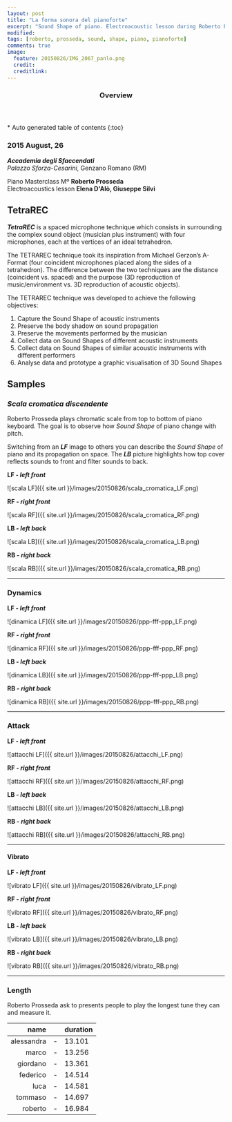```yaml
---
layout: post
title: "La forma sonora del pianoforte"
excerpt: "Sound Shape of piano. Electroacoustic lesson during Roberto Prosseda piano Masterclass"
modified: 
tags: [roberto, prosseda, sound, shape, piano, pianoforte]
comments: true
image:
  feature: 20150826/IMG_2067_panlo.png
  credit: 
  creditlink: 
---
```


<section id="table-of-contents" class="toc">
  <header>
    <h3>Overview</h3>
  </header>
<div id="drawer" markdown="1">
*  Auto generated table of contents
{:toc}
</div>
</section><!-- /#table-of-contents -->

### 2015 August, 26

***Accademia degli Sfaccendati***    
*Palazzo Sforza-Cesarini*, Genzano Romano (RM)

Piano Masterclass Mº **Roberto Prosseda**    
Electroacoustics lesson **Elena D'Alò, Giuseppe Silvi**

<!-- ![foto installazione]({{ site.url }}/images/20150826/IMG_2067.JPG) -->
<!-- {: .image-pull-right} -->

## TetraREC

***TetraREC*** is a spaced microphone technique which consists in surrounding the complex sound object (musician plus instrument) with four microphones, each at the vertices of an ideal tetrahedron.

The TETRAREC technique took its inspiration from Michael Gerzon’s A-Format (four coincident microphones placed along the sides of a tetrahedron). The difference between the two techniques are the distance (coincident vs. spaced) and the purpose (3D reproduction of music/environment vs. 3D reproduction of acoustic objects).

The TETRAREC technique was developed to achieve the following objectives:

 1. Capture the Sound Shape of acoustic instruments
 2. Preserve the body shadow on sound propagation
 3. Preserve the movements performed by the musician
 4. Collect data on Sound Shapes of different acoustic instruments
 5. Collect data on Sound Shapes of similar acoustic instruments with different performers
 6. Analyse data and prototype a graphic visualisation of 3D Sound Shapes

## Samples

### *Scala cromatica discendente*

Roberto Prosseda plays chromatic scale from top to bottom of piano keyboard. The goal is to observe how *Sound Shape* of piano change with pitch.

Switching from an ***LF*** image to others you can describe the *Sound Shape* of piano and its propagation on space. The ***LB*** picture highlights how top cover reflects sounds to front and filter sounds to back.

**LF - *left front***

![scala LF]({{ site.url }}/images/20150826/scala_cromatica_LF.png)

**RF - *right front***

![scala RF]({{ site.url }}/images/20150826/scala_cromatica_RF.png)

**LB - *left back***

![scala LB]({{ site.url }}/images/20150826/scala_cromatica_LB.png)

**RB - *right back***

![scala RB]({{ site.url }}/images/20150826/scala_cromatica_RB.png)

----

### Dynamics 

**LF - *left front***

![dinamica LF]({{ site.url }}/images/20150826/ppp-fff-ppp_LF.png)

**RF - *right front***

![dinamica RF]({{ site.url }}/images/20150826/ppp-fff-ppp_RF.png)

**LB - *left back***

![dinamica LB]({{ site.url }}/images/20150826/ppp-fff-ppp_LB.png)

**RB - *right back***

![dinamica RB]({{ site.url }}/images/20150826/ppp-fff-ppp_RB.png)

----

### Attack

**LF - *left front***

![attacchi LF]({{ site.url }}/images/20150826/attacchi_LF.png)    

**RF - *right front***

![attacchi RF]({{ site.url }}/images/20150826/attacchi_RF.png)   

**LB - *left back***

![attacchi LB]({{ site.url }}/images/20150826/attacchi_LB.png)   

**RB - *right back***

![attacchi RB]({{ site.url }}/images/20150826/attacchi_RB.png)

----

#### Vibrato

**LF - *left front***

![vibrato LF]({{ site.url }}/images/20150826/vibrato_LF.png)

**RF - *right front***

![vibrato RF]({{ site.url }}/images/20150826/vibrato_RF.png)

**LB - *left back***

![vibrato LB]({{ site.url }}/images/20150826/vibrato_LB.png)

**RB - *right back***

![vibrato RB]({{ site.url }}/images/20150826/vibrato_RB.png)

----

### Length 

Roberto Prosseda ask to presents people to play the longest tune they can and measure it.

| name        |    | duration  |
|------------:|:--:|:----------|
| alessandra  | -  | 13.101    |
| marco       | -  | 13.256    |
| giordano    | -  | 13.361    |
| federico    | -  | 14.514    |
| luca        | -  | 14.581    |
| tommaso     | -  | 14.697    |
| roberto     | -  | 16.984    |

